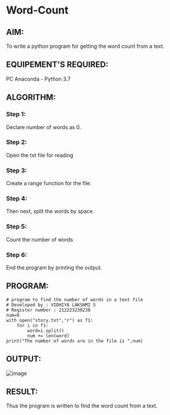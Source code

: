 # Word-Count
## AIM:
To write a python program for getting the word count from a text.
## EQUIPEMENT'S REQUIRED: 
PC
Anaconda - Python 3.7
## ALGORITHM: 
### Step 1:
Declare number of words as 0.
### Step 2: 
Open the txt file for reading 
### Step 3: 
Create a range function for the file.
### Step 4:  
Then next, split the words by space.
### Step 5: 
Count the number of words
### Step 6: 
End the program by printing the output.
## PROGRAM:
```
# program to find the number of words in a text file
# Developed by : VIDHIYA LAKSHMI S
# Register number : 212223230238
num=0
with open("story.txt","r") as f1:
    for i in f1:
        word=i.split()
        num += len(word)
print("The number of words are in the file is ",num)      

```
## OUTPUT:

![image](https://github.com/saravidhya/Word-Count/assets/87062069/5dd85dac-66e2-4c15-8494-d23d3d045745)

## RESULT:
Thus the program is written to find the word count from a text.
